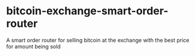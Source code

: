 # bitcoin-exchange-smart-order-router
A smart order router for selling bitcoin at the exchange with the best price for amount being sold
